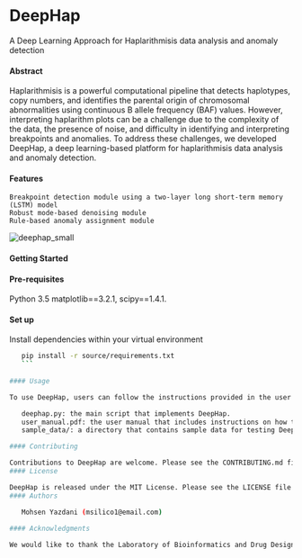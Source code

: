 # DeepHap
A Deep Learning Approach for Haplarithmisis data analysis and anomaly detection



#### Abstract

Haplarithmisis is a powerful computational pipeline that detects haplotypes, copy numbers, and identifies the parental origin of chromosomal abnormalities using continuous B allele frequency (BAF) values. However, interpreting haplarithm plots can be a challenge due to the complexity of the data, the presence of noise, and difficulty in identifying and interpreting breakpoints and anomalies. To address these challenges, we developed DeepHap, a deep learning-based platform for haplarithmisis data analysis and anomaly detection.

#### Features

    Breakpoint detection module using a two-layer long short-term memory (LSTM) model
    Robust mode-based denoising module
    Rule-based anomaly assignment module

![deephap_small](https://user-images.githubusercontent.com/91246296/220306055-78eb8480-1a0d-4390-a258-faf94d8d3198.JPG)

#### Getting Started


#### Pre-requisites

Python 3.5
matplotlib==3.2.1,
scipy==1.4.1.

#### Set up
Install dependencies within your virtual environment

 ```bash
    pip install -r source/requirements.txt
    ```
    
#### Usage

To use DeepHap, users can follow the instructions provided in the user manual, which is included in the repository. The repository contains the following files:

    deephap.py: the main script that implements DeepHap.
    user_manual.pdf: the user manual that includes instructions on how to use DeepHap.
    sample_data/: a directory that contains sample data for testing DeepHap.

#### Contributing

Contributions to DeepHap are welcome. Please see the CONTRIBUTING.md file for more information.
#### License

DeepHap is released under the MIT License. Please see the LICENSE file for more information.
#### Authors

    Mohsen Yazdani (msilico1@email.com)
    
#### Acknowledgments

We would like to thank the Laboratory of Bioinformatics and Drug Design (LBD), University of Tehran for funding this project. We also acknowledge the contributions of our colleagues at Maastricht University who provided valuable feedback and suggestions during the development of DeepHap.
